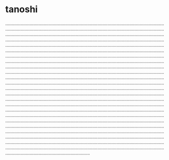 # tanoshi

..................................................................................................................................................................................................................................................................................................................................................................................................................................................................................................................................................................................................................................................................................................................................................................................................................................................................................................................................................................................................................................................................................................................................................................................................................................................................................................................................................................................................................................................................................................................................................................................................................................................................................................................................................................................................................................................................................................................................................................................................................................................................................................................................................................................................................................................................................................................................................................................................................................................................................................................................................................................................................................................................................................................................................................................................................................................................................................................................................................................................................................................................................................................................................................